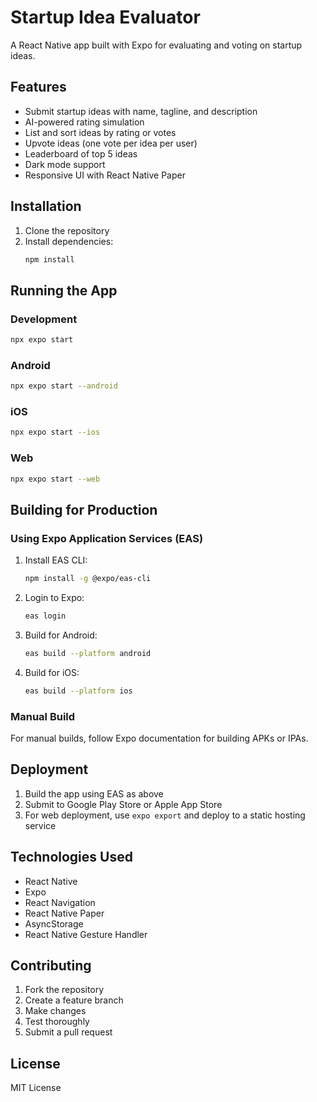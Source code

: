 # Startup Idea Evaluator

A React Native app built with Expo for evaluating and voting on startup ideas.

## Features

- Submit startup ideas with name, tagline, and description
- AI-powered rating simulation
- List and sort ideas by rating or votes
- Upvote ideas (one vote per idea per user)
- Leaderboard of top 5 ideas
- Dark mode support
- Responsive UI with React Native Paper

## Installation

1. Clone the repository
2. Install dependencies:
   ```bash
   npm install
   ```

## Running the App

### Development
```bash
npx expo start
```

### Android
```bash
npx expo start --android
```

### iOS
```bash
npx expo start --ios
```

### Web
```bash
npx expo start --web
```

## Building for Production

### Using Expo Application Services (EAS)
1. Install EAS CLI:
   ```bash
   npm install -g @expo/eas-cli
   ```

2. Login to Expo:
   ```bash
   eas login
   ```

3. Build for Android:
   ```bash
   eas build --platform android
   ```

4. Build for iOS:
   ```bash
   eas build --platform ios
   ```

### Manual Build
For manual builds, follow Expo documentation for building APKs or IPAs.

## Deployment

1. Build the app using EAS as above
2. Submit to Google Play Store or Apple App Store
3. For web deployment, use `expo export` and deploy to a static hosting service

## Technologies Used

- React Native
- Expo
- React Navigation
- React Native Paper
- AsyncStorage
- React Native Gesture Handler

## Contributing

1. Fork the repository
2. Create a feature branch
3. Make changes
4. Test thoroughly
5. Submit a pull request

## License

MIT License
